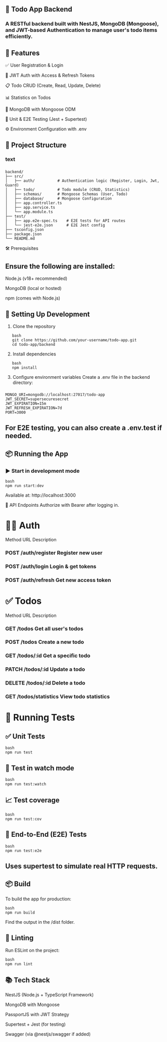 ## 📝 Todo App Backend

### A RESTful backend built with NestJS, MongoDB (Mongoose), and JWT-based Authentication to manage user's todo items efficiently.

## 🚀 Features

✅ User Registration & Login

🔐 JWT Auth with Access & Refresh Tokens

📋 Todo CRUD (Create, Read, Update, Delete)

📊 Statistics on Todos

💾 MongoDB with Mongoose ODM

🧪 Unit & E2E Testing (Jest + Supertest)

⚙️ Environment Configuration with .env

## 📁 Project Structure

### text

###

```
backend/
├── src/
│   ├── auth/          # Authentication logic (Register, Login, Jwt, Guard)
│   ├── todo/          # Todo module (CRUD, Statistics)
│   ├── schemas/       # Mongoose Schemas (User, Todo)
│   ├── database/      # Mongoose Configuration
│   ├── app.controller.ts
│   ├── app.service.ts
│   └── app.module.ts
├── test/
│   ├── app.e2e-spec.ts    # E2E tests for API routes
│   └── jest-e2e.json      # E2E Jest config
├── tsconfig.json
├── package.json
└── README.md

```

🛠️ Prerequisites

## Ensure the following are installed:

Node.js (v18+ recommended)

MongoDB (local or hosted)

npm (comes with Node.js)

## 🧪 Setting Up Development

1. Clone the repository

```
   bash
   git clone https://github.com/your-username/todo-app.git
   cd todo-app/backend
```

2. Install dependencies

```
   bash
   npm install
```

3. Configure environment variables
   Create a .env file in the backend directory:

###

```
MONGO_URI=mongodb://localhost:27017/todo-app
JWT_SECRET=supersecuresecret
JWT_EXPIRATION=15m
JWT_REFRESH_EXPIRATION=7d
PORT=3000
```

## For E2E testing, you can also create a .env.test if needed.

## 📦 Running the App

### ▶️ Start in development mode

```
bash 
npm run start:dev
```

Available at: http://localhost:3000

🔐 API Endpoints
Authorize with Bearer <token> after logging in.

# 🧑‍💼 Auth
Method URL Description
### POST /auth/register Register new user
### POST /auth/login Login & get tokens
### POST /auth/refresh Get new access token
# ✅ Todos
Method URL Description
### GET /todos Get all user's todos
### POST /todos Create a new todo
### GET /todos/:id Get a specific todo
### PATCH /todos/:id Update a todo
### DELETE /todos/:id Delete a todo
### GET /todos/statistics View todo statistics

# 🧪 Running Tests
## ✅ Unit Tests
```
bash
npm run test
```
## 🔁 Test in watch mode
```
bash
npm run test:watch
```
## 📈 Test coverage
```
bash
npm run test:cov
```
## 🧪 End-to-End (E2E) Tests
```
bash
npm run test:e2e
```
## Uses supertest to simulate real HTTP requests.

## 📦 Build
To build the app for production:
```
bash
npm run build
```
Find the output in the /dist folder.

## 🧹 Linting

Run ESLint on the project:
```
bash
npm run lint
```
## 📚 Tech Stack

NestJS (Node.js + TypeScript Framework)

MongoDB with Mongoose

PassportJS with JWT Strategy

Supertest + Jest (for testing)

Swagger (via @nestjs/swagger if added)
